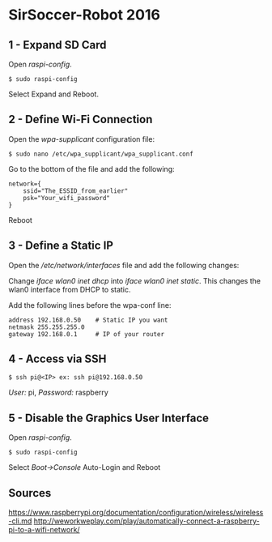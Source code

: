 SirSoccer-Robot 2016
====================

1 - Expand SD Card
------------------
Open *raspi-config*.

```
$ sudo raspi-config
```
Select Expand and Reboot.

2 - Define Wi-Fi Connection
---------------------------
Open the *wpa-supplicant* configuration file:
```
$ sudo nano /etc/wpa_supplicant/wpa_supplicant.conf
```

Go to the bottom of the file and add the following:
```
network={
    ssid="The_ESSID_from_earlier"
    psk="Your_wifi_password"
}
```
Reboot

3 - Define a Static IP
----------------------
Open the */etc/network/interfaces* file and add the following changes:

Change *iface wlan0 inet dhcp* into *iface wlan0 inet static*. This changes the wlan0 interface from DHCP to static.

Add the following lines before the wpa-conf line:
```
address 192.168.0.50    # Static IP you want 
netmask 255.255.255.0 
gateway 192.168.0.1     # IP of your router
```

4 - Access via SSH
------------------
```
$ ssh pi@<IP> ex: ssh pi@192.168.0.50
```
*User:* pi, *Password:* raspberry

5 - Disable the Graphics User Interface
---------------------------------------
Open *raspi-config*.

```
$ sudo raspi-config
```
Select *Boot->Console*   Auto-Login and Reboot

Sources
-------
https://www.raspberrypi.org/documentation/configuration/wireless/wireless-cli.md
http://weworkweplay.com/play/automatically-connect-a-raspberry-pi-to-a-wifi-network/